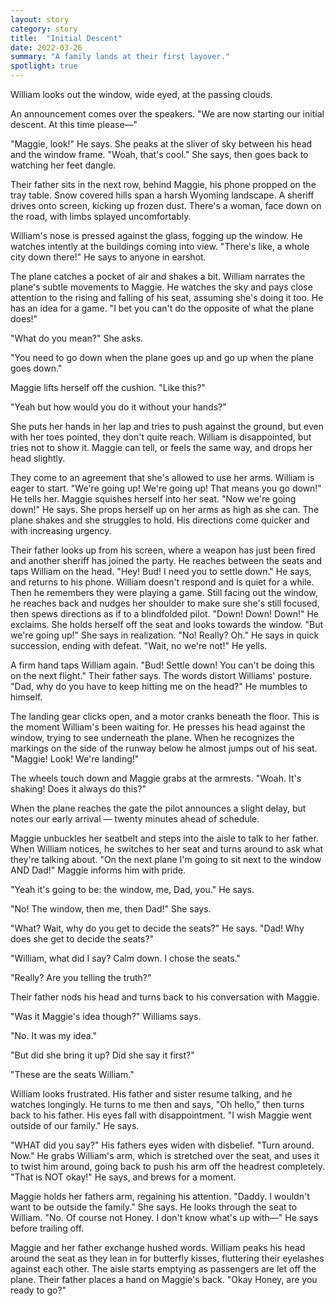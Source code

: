 ```yaml
---
layout: story
category: story
title:  "Initial Descent"
date: 2022-03-26
summary: "A family lands at their first layover."
spotlight: true
---
```


William looks out the window, wide eyed, at the passing clouds.

An announcement comes over the speakers. "We are now starting our initial descent. At this time please—"

"Maggie, look!" He says. She peaks at the sliver of sky between his head and the window frame. "Woah, that's cool." She says, then goes back to watching her feet dangle.

Their father sits in the next row, behind Maggie, his phone propped on the tray table. Snow covered hills span a harsh Wyoming landscape. A sheriff drives onto screen, kicking up frozen dust. There's a woman, face down on the road, with limbs splayed uncomfortably.

William's nose is pressed against the glass, fogging up the window. He watches intently at the buildings coming into view. "There's like, a whole city down there!" He says to anyone in earshot.

The plane catches a pocket of air and shakes a bit. William narrates the plane's subtle movements to Maggie. He watches the sky and pays close attention to the rising and falling of his seat, assuming she's doing it too. He has an idea for a game. "I bet you can't do the opposite of what the plane does!"

"What do you mean?" She asks.

"You need to go down when the plane goes up and go up when the plane goes down."

Maggie lifts herself off the cushion. "Like this?"

"Yeah but how would you do it without your hands?"

She puts her hands in her lap and tries to push against the ground, but even with her toes pointed, they don't quite reach. William is disappointed, but tries not to show it. Maggie can tell, or feels the same way, and drops her head slightly.

They come to an agreement that she's allowed to use her arms. William is eager to start. "We're going up! We're going up! That means you go down!" He tells her. Maggie squishes herself into her seat. "Now we're going down!" He says. She props herself up on her arms as high as she can. The plane shakes and she struggles to hold. His directions come quicker and with increasing urgency.

Their father looks up from his screen, where a weapon has just been fired and another sheriff has joined the party. He reaches between the seats and taps William on the head. "Hey! Bud! I need you to settle down." He says, and returns to his phone. William doesn't respond and is quiet for a while. Then he remembers they were playing a game. Still facing out the window, he reaches back and nudges her shoulder to make sure she's still focused, then spews directions as if to a blindfolded pilot. "Down! Down! Down!" He exclaims. She holds herself off the seat and looks towards the window. "But we're going up!" She says in realization. "No! Really? Oh." He says in quick succession, ending with defeat. "Wait, no we're not!" He yells.

A firm hand taps William again. "Bud! Settle down! You can't be doing this on the next flight." Their father says. The words distort Williams' posture. "Dad, why do you have to keep hitting me on the head?" He mumbles to himself.

The landing gear clicks open, and a motor cranks beneath the floor. This is the moment William's been waiting for. He presses his head against the window, trying to see underneath the plane. When he recognizes the markings on the side of the runway below he almost jumps out of his seat. "Maggie! Look! We're landing!"

The wheels touch down and Maggie grabs at the armrests. "Woah. It's shaking! Does it always do this?"

When the plane reaches the gate the pilot announces a slight delay, but notes our early arrival — twenty minutes ahead of schedule.

Maggie unbuckles her seatbelt and steps into the aisle to talk to her father. When William notices, he switches to her seat and turns around to ask what they're talking about. "On the next plane I'm going to sit next to the window AND Dad!" Maggie informs him with pride.

"Yeah it's going to be: the window, me, Dad, you." He says.

"No! The window, then me, then Dad!" She says.

"What? Wait, why do you get to decide the seats?" He says. "Dad! Why does she get to decide the seats?"

"William, what did I say? Calm down. I chose the seats."

"Really? Are you telling the truth?"

Their father nods his head and turns back to his conversation with Maggie.

"Was it Maggie's idea though?" Williams says.

"No. It was my idea."

"But did she bring it up? Did she say it first?"

"These are the seats William."

William looks frustrated. His father and sister resume talking, and he watches longingly. He turns to me then and says, "Oh hello," then turns back to his father. His eyes fall with disappointment. "I wish Maggie went outside of our family." He says.

"WHAT did you say?" His fathers eyes widen with disbelief. "Turn around. Now." He grabs William's arm, which is stretched over the seat, and uses it to twist him around, going back to push his arm off the headrest completely. "That is NOT okay!" He says, and brews for a moment.

Maggie holds her fathers arm, regaining his attention. "Daddy. I wouldn't want to be outside the family." She says. He looks through the seat to William. "No. Of course not Honey. I don't know what's up with—" He says before trailing off.

Maggie and her father exchange hushed words. William peaks his head around the seat as they lean in for butterfly kisses, fluttering their eyelashes against each other. The aisle starts emptying as passengers are let off the plane. Their father places a hand on Maggie's back. "Okay Honey, are you ready to go?"
